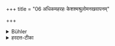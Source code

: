 +++
title = "06 अधिकमहरहः केशश्मश्रुलोमनखवापनम्"

+++

<details><summary>Bühler</summary>

6. Besides, the (Śūdra cooks) daily shall cause to be cut the hair of their heads, their beards, the hair on their bodies, and their nails.
</details>

<details><summary>हरदत्त-टीका</summary>

## सूत्रम्
अधिकमहरहः केशश्मश्रुलोमनखवापनम् ॥ ६ ॥  
## टिप्पनी
शूद्राः पचन्तः प्रत्यहं केशादि वापयेयुः । इदमेषामधिकमार्येभ्यः ॥६॥
</details>
